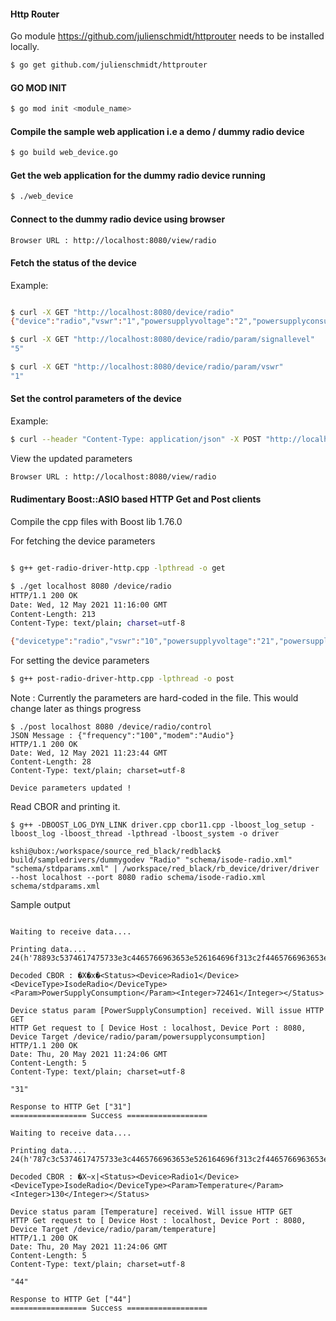 

#### Http Router
Go module https://github.com/julienschmidt/httprouter needs to be installed locally.
```bash
$ go get github.com/julienschmidt/httprouter
```

#### GO MOD INIT
```bash
$ go mod init <module_name>
```

#### Compile the sample web application i.e a demo / dummy radio device
```bash
$ go build web_device.go
```

#### Get the web application for the dummy radio device running

```bash
$ ./web_device
```

#### Connect to the dummy radio device using browser

```bash
Browser URL : http://localhost:8080/view/radio
```

#### Fetch the status of the device
Example:
```bash

$ curl -X GET "http://localhost:8080/device/radio"
{"device":"radio","vswr":"1","powersupplyvoltage":"2","powersupplyconsumption":"3","temperature":"4","signallevel":"5"}

$ curl -X GET "http://localhost:8080/device/radio/param/signallevel"
"5"

$ curl -X GET "http://localhost:8080/device/radio/param/vswr"
"1"
```

#### Set the control parameters of the device
Example:
```bash
$ curl --header "Content-Type: application/json" -X POST "http://localhost:8080/device/radio/control" --data '{"frequency":"15","transmissionpower":"100", "modem":"Audio", "antenna":"RF"}'
```
View the updated parameters
```bash
Browser URL : http://localhost:8080/view/radio
```

#### Rudimentary Boost::ASIO based HTTP Get and Post clients
Compile the cpp files with Boost lib 1.76.0

For fetching the device parameters
```bash

$ g++ get-radio-driver-http.cpp -lpthread -o get

$ ./get localhost 8080 /device/radio
HTTP/1.1 200 OK
Date: Wed, 12 May 2021 11:16:00 GMT
Content-Length: 213
Content-Type: text/plain; charset=utf-8

{"devicetype":"radio","vswr":"10","powersupplyvoltage":"21","powersupplyconsumption":"31","temperature":"44","signallevel":"51","frequency":"100","transmissionpower":"100000000000","modem":"Audio","antenna":"RF"}
```

For setting the device parameters
```bash
$ g++ post-radio-driver-http.cpp -lpthread -o post
```
Note : Currently the parameters are hard-coded in the file. This would change later as things progress

```
$ ./post localhost 8080 /device/radio/control
JSON Message : {"frequency":"100","modem":"Audio"}
HTTP/1.1 200 OK
Date: Wed, 12 May 2021 11:23:44 GMT
Content-Length: 28
Content-Type: text/plain; charset=utf-8

Device parameters updated !
```

Read CBOR and printing it.
```
$ g++ -DBOOST_LOG_DYN_LINK driver.cpp cbor11.cpp -lboost_log_setup -lboost_log -lboost_thread -lpthread -lboost_system -o driver

kshi@ubox:/workspace/source_red_black/redblack$ build/sampledrivers/dummygodev "Radio" "schema/isode-radio.xml" "schema/stdparams.xml" | /workspace/red_black/rb_device/driver/driver --host localhost --port 8080 radio schema/isode-radio.xml schema/stdparams.xml
```

Sample output
```

Waiting to receive data....

Printing data....
24(h'78893c5374617475733e3c4465766963653e526164696f313c2f4465766963653e3c446576696365547970653e49736f6465526164696f3c2f446576696365547970653e3c506172616d3e506f776572537570706c79436f6e73756d7074696f6e3c2f506172616d3e3c496e74656765723e37323436313c2f496e74656765723e3c2f5374617475733e0a')

Decoded CBOR : �X�x�<Status><Device>Radio1</Device><DeviceType>IsodeRadio</DeviceType><Param>PowerSupplyConsumption</Param><Integer>72461</Integer></Status>

Device status param [PowerSupplyConsumption] received. Will issue HTTP GET
HTTP Get request to [ Device Host : localhost, Device Port : 8080, Device Target /device/radio/param/powersupplyconsumption]
HTTP/1.1 200 OK
Date: Thu, 20 May 2021 11:24:06 GMT
Content-Length: 5
Content-Type: text/plain; charset=utf-8

"31"

Response to HTTP Get ["31"]
================= Success ==================

Waiting to receive data....

Printing data....
24(h'787c3c5374617475733e3c4465766963653e526164696f313c2f4465766963653e3c446576696365547970653e49736f6465526164696f3c2f446576696365547970653e3c506172616d3e54656d70657261747572653c2f506172616d3e3c496e74656765723e3133303c2f496e74656765723e3c2f5374617475733e0a')

Decoded CBOR : �X~x|<Status><Device>Radio1</Device><DeviceType>IsodeRadio</DeviceType><Param>Temperature</Param><Integer>130</Integer></Status>

Device status param [Temperature] received. Will issue HTTP GET
HTTP Get request to [ Device Host : localhost, Device Port : 8080, Device Target /device/radio/param/temperature]
HTTP/1.1 200 OK
Date: Thu, 20 May 2021 11:24:06 GMT
Content-Length: 5
Content-Type: text/plain; charset=utf-8

"44"

Response to HTTP Get ["44"]
================= Success ==================

```

